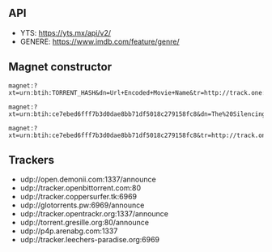## API

- YTS: https://yts.mx/api/v2/
- GENERE: https://www.imdb.com/feature/genre/

## Magnet constructor

```
magnet:?xt=urn:btih:TORRENT_HASH&dn=Url+Encoded+Movie+Name&tr=http://track.one:1234/announce&tr=udp://track.two:80
```

```
magnet:?xt=urn:btih:ce7ebed6fff7b3d0dae8bb71df5018c279158fc8&dn=The%20Silencing%20(2020)%20%5b720p%5d%20%5bBluRay%5d%20%5bYTS.MX%5d&tr=udp%3a%2f%2ftracker.coppersurfer.tk%3a6969%2fannounce&tr=udp%3a%2f%2f9.rarbg.com%3a2710%2fannounce&tr=udp%3a%2f%2fp4p.arenabg.com%3a1337&tr=udp%3a%2f%2ftracker.internetwarriors.net%3a1337&tr=udp%3a%2f%2ftracker.opentrackr.org%3a1337%2fannounce
```

```
magnet:?xt=urn:btih:ce7ebed6fff7b3d0dae8bb71df5018c279158fc8&tr=http://track.one:1234/announce&tr=udp://track.two:80
```

## Trackers

- udp://open.demonii.com:1337/announce
- udp://tracker.openbittorrent.com:80
- udp://tracker.coppersurfer.tk:6969
- udp://glotorrents.pw:6969/announce
- udp://tracker.opentrackr.org:1337/announce
- udp://torrent.gresille.org:80/announce
- udp://p4p.arenabg.com:1337
- udp://tracker.leechers-paradise.org:6969
